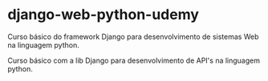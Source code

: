 # django-web-python-udemy
Curso básico do framework Django para desenvolvimento de sistemas Web na linguagem python.


Curso básico com a lib Django para desenvolvimento de API's na linguagem python.
